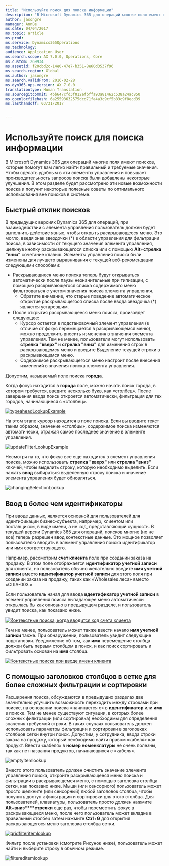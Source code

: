 ```yaml
---
title: "Используйте поиск для поиска информации"
description: "В Microsoft Dynamics 365 для операций многие поля имеют поисков, которые помогут вам легко найти правильный и требуемые значения. Чтобы сделать удобным в эти элементы управления и повышает производительность запросов поиска были добавлены некоторые улучшения. В этом разделе будет рассмотрено эти новые возможности поиска и получит некоторые полезные советы по оптимального использования вне поисков в системе."
author: jasongre
manager: AnnBe
ms.date: 04/04/2017
ms.topic: article
ms.prod: 
ms.service: Dynamics365Operations
ms.technology: 
audience: Application User
ms.search.scope: AX 7.0.0, Operations, Core
ms.custom: 269934
ms.assetid: f20cbd2c-14e0-47e7-b351-8e60d3537f96
ms.search.region: Global
ms.author: jasongre
ms.search.validFrom: 2016-02-28
ms.dyn365.ops.version: AX 7.0.0
translationtype: Human Translation
ms.sourcegitcommit: 4bb647cfd3f012efbffa93a81462c538a24ac850
ms.openlocfilehash: 6a25593632575dcd71fa4a3c9cf5b83c9f8ecd39
ms.lasthandoff: 03/31/2017


---
```


# <a name="use-lookups-to-find-information"></a>Используйте поиск для поиска информации

В Microsoft Dynamics 365 для операций многие поля имеют поисков, которые помогут вам легко найти правильный и требуемые значения. Чтобы сделать удобным в эти элементы управления и повышает производительность запросов поиска были добавлены некоторые улучшения. В этом разделе будет рассмотрено эти новые возможности поиска и получит некоторые полезные советы по оптимального использования вне поисков в системе.  

<a name="responsive-lookups"></a>Быстрый отклик поисков
------------------

В предыдущих версиях Dynamics 365 для операций, при взаимодействии с элемента управления пользователь должен будет выполнить действие явные, чтобы открыть раскрывающееся меню. Это могло, введя знак звездочки (\*) в области управления для фильтрации поиска, в зависимости от текущего значения элемента управления, щелкнув кнопку раскрывающегося списка или с помощью **Alt**+**стрелка "вниз"** сочетание клавиш. Элементы управления поиска были изменены для лучшего выравнивания с текущей веб-рекомендации следующими способами:

-   Раскрывающиеся меню поиска теперь будут открываться автоматически после паузы незначительные при типизации, с помощью раскрывающегося списка содержимого меню фильтроваться с учетом значения поиска элемента управления.
    -   Обратите внимание, что старые поведение автоматическое открытие раскрывающегося списка после ввода звездочка (\*) является устаревшим.
-   После открытия раскрывающееся меню поиска, произойдет следующее:
    -   Курсор остается в подстановочный элемент управления (в отличие от фокус перемещается в раскрывающемся меню), можно продолжить вносить изменения в значения элемента управления. Тем не менее, пользователи могут использовать **стрелка "вверх"** и **стрелка "вниз"** для изменения строк в раскрывающемся меню и введите Выделение текущей строки в раскрывающемся меню.
    -   Содержимое раскрывающегося меню настроит после внесения изменений в значения поиска элемента управления.

Допустим, называемый поле поиска **города**. 

Когда фокус находится в **города** поле, можно начать поиск города, в котором требуется, введите несколько букв, как «столбец».  После завершения ввода поиск откроется автоматически, фильтрация для тех городов, начинающиеся с «столбец». 

[![typeaheadLookupExample](./media/typeaheadlookupexample.png)](./media/typeaheadlookupexample.png) 

На этом этапе курсор находится в поле поиска. Если вы вводите текст таким образом, значение «столбцы», содержимое поиска изменяются автоматически, отражая самое последнее значение в элементе управления. 

![updateFilterLookupExample](./media/updatefilterlookupexample.png) 

Несмотря на то, что фокус все еще находится в элемент управления поиска, можно использовать **стрелка "вверх"** или **стрелка "вниз"** ключей, чтобы выделить строку, которую необходимо выделить. Если нажать **ввод** выбираться выделенную строку поиска и значение элемента управления будет обновляться. 

![changingSelectionLookup](./media/changingselectionlookup.png)

## <a name="typing-in-more-than-ids"></a>Ввод в более чем идентификаторы
При вводе данных, является основной для пользователей для идентификации бизнес-субъекта, например, клиентом или поставщиком, в виде имени, а не код, представляющий сущность. В текущей версии Dynamics 365 для операций, поисков многие (но не все) теперь разрешен ввод контекстные данные. Это мощное позволяет пользователю вводить в элемент управления поиска идентификатор или имя соответствующего. 

Например, рассмотрим **счет клиента** поле при создании заказа на продажу. В этом поле отображается **идентификатор учетной записи** для клиента, но пользователь обычно желательно введите **имя учетной записи** вместо **идентификатор учетной записи** для этого поля при создании заказа на продажу, таких как «Wholesales леса» вместо «США-003.»

Если пользователь начал для ввода **идентификатор учетной записи** в элемент управления поиска выпадающее меню автоматически открылась бы как описано в предыдущем разделе, и пользователь увидит поиска, как показано ниже.

[![Контекстные поиска, когда вводится код счета клиента](./media/howtocontextuallookups-1.png)](./media/howtocontextuallookups-1.png)

Тем не менее, пользователь может также ввести начало **имя учетной записи** также. При обнаружении, пользователь увидит следующие подстановки. Уведомление об том, как **имя** перемещение столбца должен быть первым столбцом в поиск, и как поиск сортировать и фильтровать основан на **имя** столбца.

[![Контекстные поиска при вводе имени клиента](./media/howtocontextuallookups-2.png)](./media/howtocontextuallookups-2.png)

## <a name="using-grid-column-headers-for-more-advanced-filtering-and-sorting"></a>С помощью заголовков столбцов в сетке для более сложных фильтрации и сортировки
Расширения поиска, обсуждаются в предыдущих разделах две значительно улучшить возможность переходить между строками при поиске, на основании поиска «начинается с» в **идентификатор** или **имя** в поиске. Тем не менее существуют ситуации, в которых более сложных фильтрации (или сортировка) необходимы для определения значения требуемой строки. В таких случаях пользователь должен использовать параметры фильтрации и сортировки в заголовках столбцов сетки внутри поиск. Допустим, у сотрудника, ввода строки заказа на продажу, который необходимо найти правом «кабеля» как продукт. Ввести «кабеля» в **номер номенклатуры** не очень полезны, так как нет названия продуктов, начинающихся с «кабеля». 

![emptyitemlookup](./media/emptyitemlookup.png) 

Вместо этого пользователь должен очистить значение элемента управления поиска, откройте раскрывающееся меню поиска и фильтрации в раскрывающемся меню, с помощью заголовка столбца сетки, как показано ниже. Мыши (или сенсорного) пользователь может просто щелкните (или сенсорный) любой заголовок столбца, чтобы получить доступ к фильтрации и сортировки для этого столбца. Для пользователей, клавиатуры, пользователь просто должен нажмите **Alt**+**вниз****стрелки** еще раз, чтобы переместить фокус в раскрывающееся меню, после чего пользователь может вкладке в правильный столбец затем нажмите **Ctrl**+**G** для открытия раскрывающегося меню заголовка столбца сетки. 

[![gridfilteritemlookup](./media/gridfilteritemlookup.png)](./media/gridfilteritemlookup.png) 

Фильтр после установки (смотрите Рисунок ниже), пользователь может найти и выберите строку в обычном режиме. 

![filtereditemlookup](./media/filtereditemlookup.png)


